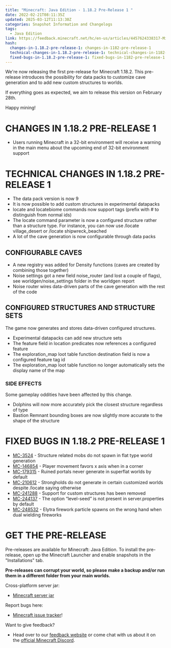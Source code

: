 ```yaml
---
title: "Minecraft: Java Edition - 1.18.2 Pre-Release 1 "
date: 2022-02-21T08:11:35Z
updated: 2025-03-12T11:13:30Z
categories: Snapshot Information and Changelogs
tags:
  - Java Edition
link: https://feedback.minecraft.net/hc/en-us/articles/4457624338317-Minecraft-Java-Edition-1-18-2-Pre-Release-1
hash:
  changes-in-1.18.2-pre-release-1: changes-in-1182-pre-release-1
  technical-changes-in-1.18.2-pre-release-1: technical-changes-in-1182-pre-release-1
  fixed-bugs-in-1.18.2-pre-release-1: fixed-bugs-in-1182-pre-release-1
---
```


We're now releasing the first pre-release for Minecraft 1.18.2. This pre-release introduces the possibility for data packs to customize cave generation and to add new custom structures to worlds. 

If everything goes as expected, we aim to release this version on February 28th. 

Happy mining!

# CHANGES IN 1.18.2 PRE-RELEASE 1

- Users running Minecraft in a 32-bit environment will receive a warning in the main menu about the upcoming end of 32-bit environment support

# TECHNICAL CHANGES IN 1.18.2 PRE-RELEASE 1

- The data pack version is now 9
- It is now possible to add custom structures in experimental datapacks
- locate and locatebiome commands now support tags (prefix with \# to distinguish from normal ids)
- The locate command parameter is now a configured structure rather than a structure type. For instance, you can now use /locate village_desert or /locate shipwreck_beached
- A lot of the cave generation is now configurable through data packs

## CONFIGURABLE CAVES

- A new registry was added for Density functions (caves are created by combining those together)
- Noise settings got a new field noise_router (and lost a couple of flags), see worldgen/noise_settings folder in the worldgen report
- Noise router wires data-driven parts of the cave generation with the rest of the code

## CONFIGURED STRUCTURES AND STRUCTURE SETS

The game now generates and stores data-driven configured structures.

- Experimental datapacks can add new structure sets
- The feature field in location predicates now references a configured feature
- The exploration_map loot table function destination field is now a configured feature tag id
- The exploration_map loot table function no longer automatically sets the display name of the map

### SIDE EFFECTS

Some gameplay oddities have been affected by this change.

- Dolphins will now more accurately pick the closest structure regardless of type
- Bastion Remnant bounding boxes are now slightly more accurate to the shape of the structure

# FIXED BUGS IN 1.18.2 PRE-RELEASE 1

- [MC-3524](https://bugs.mojang.com/browse/MC-3524) - Structure related mobs do not spawn in flat type world generation
- [MC-146854](https://bugs.mojang.com/browse/MC-146854) - Player movement favors x axis when in a corner
- [MC-179315](https://bugs.mojang.com/browse/MC-179315) - Ruined portals never generate in superflat worlds by default
- [MC-210612](https://bugs.mojang.com/browse/MC-210612) - Strongholds do not generate in certain customized worlds despite /locate saying otherwise
- [MC-241288](https://bugs.mojang.com/browse/MC-241288) - Support for custom structures has been removed
- [MC-244137](https://bugs.mojang.com/browse/MC-244137) - The option “level-seed” is not present in server.properties by default
- [MC-248532](https://bugs.mojang.com/browse/MC-248532) - Elytra firework particle spawns on the wrong hand when dual wielding fireworks

# GET THE PRE-RELEASE

Pre-releases are available for Minecraft: Java Edition. To install the pre-release, open up the Minecraft Launcher and enable snapshots in the "Installations" tab.

**Pre-releases can corrupt your world, so please make a backup and/or run them in a different folder from your main worlds.**

Cross-platform server jar:

- [Minecraft server jar](https://launcher.mojang.com/v1/objects/c3e2734bafdb017efab854b01c66dd795722a332/server.jar)

Report bugs here:

- [Minecraft issue tracker](https://aka.ms/snapshotbugs?ref=blog)!

Want to give feedback?

- Head over to our [feedback website](https://aka.ms/snapshotfeedback) or come chat with us about it on the [official Minecraft Discord](https://discordapp.com/invite/minecraft).
